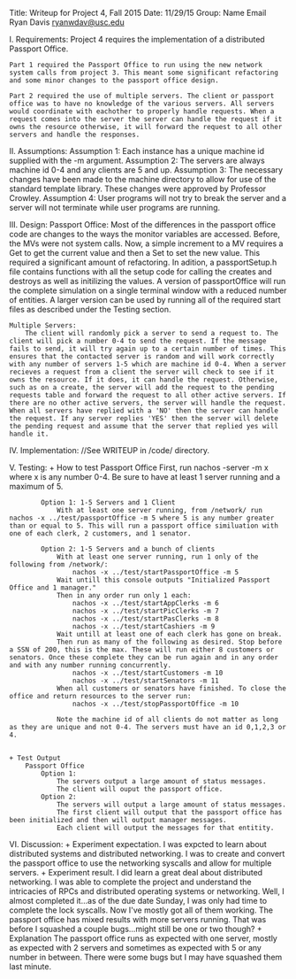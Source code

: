 Title:  Writeup for Project 4, Fall 2015
 Date:  11/29/15
 Group:	Name	Email	
		Ryan Davis	ryanwdav@usc.edu	

 
I. Requirements:
	Project 4 requires the implementation of a distributed Passport Office.

	Part 1 required the Passport Office to run using the new network system calls from project 3. This meant some significant refactoring and some minor changes to the passport office design.

	Part 2 required the use of multiple servers. The client or passport office was to have no knowledge of the various servers. All servers would coordinate with eachother to properly handle requests. When a request comes into the server the server can handle the request if it owns the resource otherwise, it will forward the request to all other servers and handle the responses.

II. Assumptions:
	Assumption 1: Each instance has a unique machine id supplied with the -m argument.
	Assumption 2: The servers are always machine id 0-4 and any clients are 5 and up.
	Assumption 3: The necessary changes have been made to the machine directory to allow for use of the standard template library. These changes were approved by Professor Crowley.
	Assumption 4: User programs will not try to break the server and a server will not terminate while user programs are running.

III. Design:
	Passport Office:
		Most of the differences in the passport office code are changes to the ways the monitor variables are accessed. Before, the MVs were not system calls. Now, a simple increment to a MV requires a Get to get the current value and then a Set to set the new value. This required a significant amount of refactoring. In adition, a passportSetup.h file contains functions with all the setup code for calling the creates and destroys as well as initilizing the values. A version of passportOffice will run the complete simulation on a single terminal window with a reduced number of entities. A larger version can be used by running all of the required start files as described under the Testing section.

	Multiple Servers:
		The client will randomly pick a server to send a request to. The client will pick a number 0-4 to send the request. If the message fails to send, it will try again up to a certain number of times. This ensures that the contacted server is random and will work correctly with any number of servers 1-5 which are machine id 0-4. When a server recieves a request from a client the server will check to see if it owns the resource. If it does, it can handle the request. Otherwise, such as on a create, the server will add the request to the pending requests table and forward the request to all other active servers. If there are no other active servers, the server will handle the request. When all servers have replied with a 'NO' then the server can handle the request. If any server replies 'YES' then the server will delete the pending request and assume that the server that replied yes will handle it.

IV. Implementation:
	//See WRITEUP in /code/ directory.
	
V. Testing:
	+ How to test
		Passport Office
			First, run nachos -server -m x where x is any number 0-4. Be sure to have at least 1 server running and a maximum of 5.

			Option 1: 1-5 Servers and 1 Client
				With at least one server running, from /network/ run nachos -x ../test/passportOffice -m 5 where 5 is any number greater than or equal to 5. This will run a passport office similuation with one of each clerk, 2 customers, and 1 senator.

			Option 2: 1-5 Servers and a bunch of clients
				With at least one server running, run 1 only of the following from /network/:
					nachos -x ../test/startPassportOffice -m 5
				Wait untill this console outputs "Initialized Passport Office and 1 manager."
				Then in any order run only 1 each:
					nachos -x ../test/startAppClerks -m 6
					nachos -x ../test/startPicClerks -m 7
					nachos -x ../test/startPasClerks -m 8
					nachos -x ../test/startCashiers -m 9
				Wait untill at least one of each clerk has gone on break.
				Then run as many of the following as desired. Stop before a SSN of 200, this is the max. These will run either 8 customers or senators. Once these complete they can be run again and in any order and with any number running concurrently.
					nachos -x ../test/startCustomers -m 10
					nachos -x ../test/startSenators -m 11
				When all customers or senators have finished. To close the office and return resources to the server run:
					nachos -x ../test/stopPassportOffice -m 10

				Note the machine id of all clients do not matter as long as they are unique and not 0-4. The servers must have an id 0,1,2,3 or 4.


	+ Test Output
		Passport Office
			Option 1:
				The servers output a large amount of status messages.
				The client will ouput the passport office.
			Option 2:
				The servers will output a large amount of status messages.
				The first client will output that the passport office has been initialized and then will output manager messages.
				Each client will output the messages for that entitity.


VI. Discussion:
	+ Experiment expectation.
		I was expcted to learn about distributed systems and distributed networking. I was to create and convert the passport office to use the networking syscalls and allow for multiple servers.
	+ Experiment result.
		I did learn a great deal about distributed networking. I was able to complete the project and understand the intricacies of RPCs and distributed operating systems or networking. Well, I almost completed it...as of the due date Sunday, I was only had time to complete the lock syscalls. Now I've mostly got all of them working. The passport office has mixed results with more servers running. That was before I squashed a couple bugs...might still be one or two though?
	+ Explanation
		The passport office runs as expected with one server, mostly as expected with 2 servers and sometimes as expected with 5 or any number in between. There were some bugs but I may have squashed them last minute.
